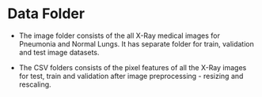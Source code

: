 # Data Folder

- The image folder consists of the all X-Ray medical images for Pneumonia and Normal Lungs. It has separate folder for train, validation and test image datasets.

- The CSV folders consists of the pixel features of all the X-Ray images for test, train and validation after image preprocessing - resizing and rescaling.


